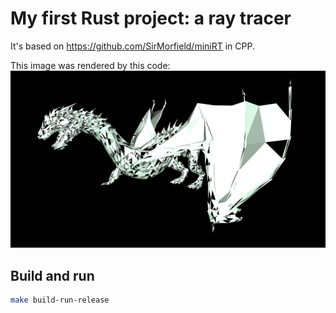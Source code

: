 # My first Rust project: a ray tracer

It's based on https://github.com/SirMorfield/miniRT in CPP.

This image was rendered by this code:
![dragon](./media/dragon.png)

## Build and run
```bash
make build-run-release
```
